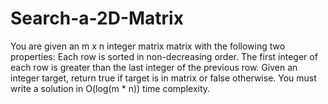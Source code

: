 # Search-a-2D-Matrix
You are given an m x n integer matrix matrix with the following two properties:  Each row is sorted in non-decreasing order. The first integer of each row is greater than the last integer of the previous row. Given an integer target, return true if target is in matrix or false otherwise.  You must write a solution in O(log(m * n)) time complexity.

